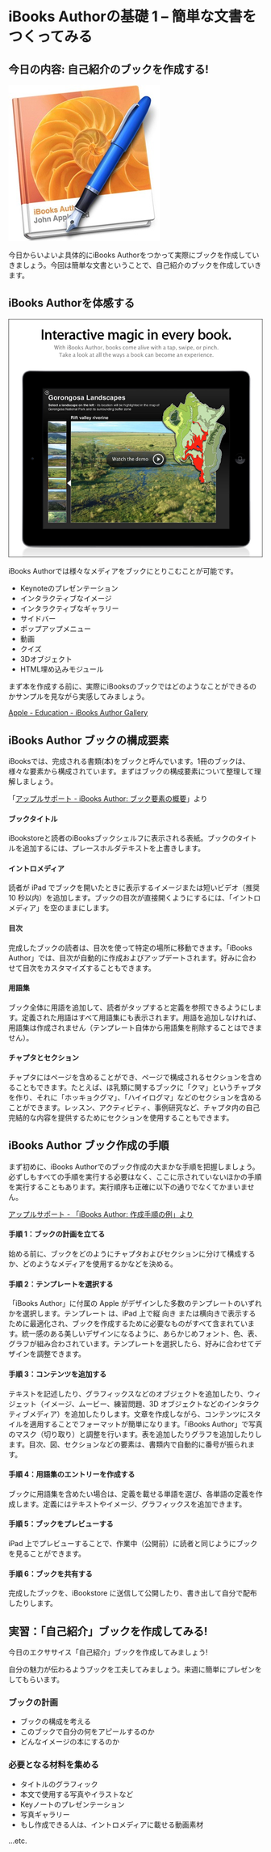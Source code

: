 # iBooks Authorの基礎 1 – 簡単な文書をつくってみる

## 今日の内容: 自己紹介のブックを作成する!

![image](img/130415/iBooksAuthorIcon.jpg)

今日からいよいよ具体的にiBooks Authorをつかって実際にブックを作成していきましょう。今回は簡単な文書ということで、自己紹介のブックを作成していきます。

## iBooks Authorを体感する

![image](img/130422/ibook_interactive.jpg)

iBooks Authorでは様々なメディアをブックにとりこむことが可能です。

* Keynoteのプレゼンテーション
* インタラクティブなイメージ
* インタラクティブなギャラリー
* サイドバー
* ポップアップメニュー
* 動画
* クイズ
* 3Dオブジェクト
* HTML埋め込みモジュール

まず本を作成する前に、実際にiBooksのブックではどのようなことができるのかサンプルを見ながら実感してみましょう。

[Apple - Education - iBooks Author Gallery](http://www.apple.com/education/ibooks-textbooks/gallery.html)

## iBooks Author ブックの構成要素

iBooksでは、完成される書類(本)をブックと呼んでいます。1冊のブックは、様々な要素から構成されています。まずはブックの構成要素について整理して理解しましょう。

「[アップルサポート - iBooks Author: ブック要素の概要](http://support.apple.com/kb/PH2748?viewlocale=ja_JP)」より

#### ブックタイトル

iBookstoreと読者のiBooksブックシェルフに表示される表紙。ブックのタイトルを追加するには、プレースホルダテキストを上書きします。

#### イントロメディア

読者が iPad でブックを開いたときに表示するイメージまたは短いビデオ（推奨 10 秒以内）を追加します。ブックの目次が直接開くようにするには、「イントロメディア」を空のままにします。

#### 目次

完成したブックの読者は、目次を使って特定の場所に移動できます。「iBooks Author」では、目次が自動的に作成およびアップデートされます。好みに合わせて目次をカスタマイズすることもできます。

#### 用語集

ブック全体に用語を追加して、読者がタップすると定義を参照できるようにします。定義された用語はすべて用語集にも表示されます。用語を追加しなければ、用語集は作成されません（テンプレート自体から用語集を削除することはできません）。

#### チャプタとセクション

チャプタにはページを含めることができ、ページで構成されるセクションを含めることもできます。たとえば、ほ乳類に関するブックに「クマ」というチャプタを作り、それに「ホッキョクグマ」、「ハイイログマ」などのセクションを含めることができます。レッスン、アクティビティ、事例研究など、チャプタ内の自己完結的な内容を提供するためにセクションを使用することもできます。


## iBooks Author ブック作成の手順

まず初めに、iBooks Authorでのブック作成の大まかな手順を把握しましょう。必ずしもすべての手順を実行する必要はなく、ここに示されていないほかの手順を実行することもあります。実行順序も正確に以下の通りでなくてかまいません。

[アップルサポート - 「iBooks Author: 作成手順の例」より](http://support.apple.com/kb/PH2743?viewlocale=ja_JP)

#### 手順 1：ブックの計画を立てる

始める前に、ブックをどのようにチャプタおよびセクションに分けて構成するか、どのようなメディアを使用するかなどを決める。

#### 手順 2：テンプレートを選択する

「iBooks Author」に付属の Apple がデザインした多数のテンプレートのいずれかを選択します。テンプレート は、iPad 上で縦 向き または横向きで表示するために最適化され、ブックを作成するために必要なものがすべて含まれています。統一感のある美しいデザインになるように、あらかじめフォント、色、表、グラフが組み合わされています。テンプレートを選択したら、好みに合わせてデザインを調整できます。

#### 手順 3：コンテンツを追加する

テキストを記述したり、グラフィックスなどのオブジェクトを追加したり、ウィジェット（イメージ、ムービー、練習問題、3D オブジェクトなどのインタラクティブメディア）を追加したりします。文章を作成しながら、コンテンツにスタイルを適用することでフォーマットが簡単になります。「iBooks Author」で写真のマスク（切り取り）と調整を行います。表を追加したりグラフを追加したりします。目次、図、セクションなどの要素は、書類内で自動的に番号が振られます。

#### 手順 4：用語集のエントリーを作成する

ブックに用語集を含めたい場合は、定義を載せる単語を選び、各単語の定義を作成します。定義にはテキストやイメージ、グラフィックスを追加できます。

#### 手順 5：ブックをプレビューする

iPad 上でプレビューすることで、作業中（公開前）に読者と同じようにブックを見ることができます。

#### 手順 6：ブックを共有する

完成したブックを、iBookstore に送信して公開したり、書き出して自分で配布したりします。

## 実習：「自己紹介」ブックを作成してみる!

今日のエクササイス「自己紹介」ブックを作成してみましょう!

自分の魅力が伝わるようブックを工夫してみましょう。来週に簡単にプレゼンをしてもらいます。

### ブックの計画

* ブックの構成を考える
* このブックで自分の何をアピールするのか
* どんなイメージの本にするのか


### 必要となる材料を集める

* タイトルのグラフィック
* 本文で使用する写真やイラストなど
* Keyノートのプレゼンテーション
* 写真ギャラリー
* もし作成できる人は、イントロメディアに載せる動画素材

…etc.
